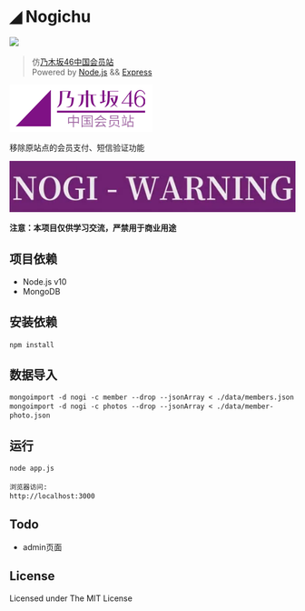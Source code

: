 # ◢ Nogichu 
[![](https://img.shields.io/badge/nogizaka-suki-77348b)](https://www.nogizaka46.com)
>仿[乃木坂46中国会员站](https://www.nogizaka46-cn.com)   
>Powered by [Node.js](https://nodejs.org) && [Express](https://expressjs.com)

![avatar](./docs/logo.png)

移除原站点的会员支付、短信验证功能  

![warning](./docs/nogi-warning.png)

**注意：本项目仅供学习交流，严禁用于商业用途**

## 项目依赖
* Node.js v10
* MongoDB

## 安装依赖
```shell script
npm install
```

## 数据导入
```shell script
mongoimport -d nogi -c member --drop --jsonArray < ./data/members.json
mongoimport -d nogi -c photos --drop --jsonArray < ./data/member-photo.json
```

## 运行
```shell script
node app.js

浏览器访问:
http://localhost:3000
```

## Todo
* admin页面

## License
Licensed under The MIT License